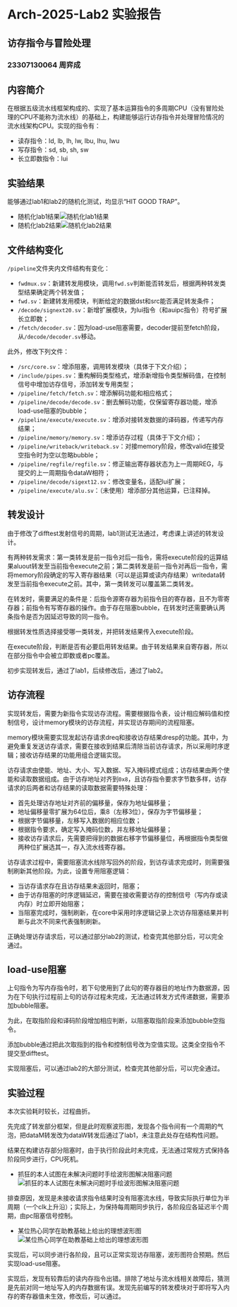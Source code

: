 # Arch-2025-Lab2 实验报告

## 访存指令与冒险处理

### 23307130064 周弈成

## 内容简介

在根据五级流水线框架构成的、实现了基本运算指令的多周期CPU（没有冒险处理的CPU不能称为流水线）的基础上，构建能够运行访存指令并处理冒险情况的流水线架构CPU。实现的指令有：

* 读存指令：ld, lb, lh, lw, lbu, lhu, lwu
* 写存指令：sd, sb, sh, sw
* 长立即数指令：lui

## 实验结果

能够通过lab1和lab2的随机化测试，均显示“HIT GOOD TRAP”。

* 随机化lab1结果![随机化lab1结果](result-1.png)
* 随机化lab2结果![随机化lab2结果](result-2.png)

## 文件结构变化

`/pipeline`文件夹内文件结构有变化：

* `fwdmux.sv`：新建转发用模块，调用`fwd.sv`判断能否转发后，根据两种转发类型结果确定两个转发值；
* `fwd.sv`：新建转发用模块，判断给定的数据dst和src能否满足转发条件；
* `/decode/signext20.sv`：新增扩展模块，为lui指令（和auipc指令）符号扩展长立即数；
* `/fetch/decoder.sv`：因为load-use阻塞需要，decoder提前至fetch阶段，从`/decode/decoder.sv`移动。

此外，修改下列文件：

* `/src/core.sv`：增添阻塞，调用转发模块（具体于下文介绍）；
* `/include/pipes.sv`：重构解码类型格式，增添新增指令类型解码值，在控制信号中增加访存信号，添加转发专用类型；
* `/pipeline/fetch/fetch.sv`：增添解码功能和相应格式；
* `/pipeline/decode/decode.sv`：删去解码功能，仅保留寄存器功能，增添load-use阻塞的bubble；
* `/pipeline/execute/execute.sv`：增添对接转发数据的译码器，传递写内存结果；
* `/pipeline/memory/memory.sv`：增添访存过程（具体于下文介绍）；
* `/pipeline/writeback/writeback.sv`：对接memory阶段，修改valid在接受空指令时为空以忽略bubble；
* `/pipeline/regfile/regfile.sv`：修正输出寄存器状态为上一周期REG，与提交的上一周期指令dataW相符；
* `/pipeline/decode/sigext12.sv`：修改变量名，适配lui扩展；
* `/pipeline/execute/alu.sv`：（未使用）增添部分其他运算，已注释掉。

## 转发设计

由于修改了difftest发射信号的周期，lab1测试无法通过，考虑课上讲述的转发设计。

有两种转发需求：第一类转发是前一指令对后一指令，需将execute阶段的运算结果aluout转发至当前指令execute之前；第二类转发是前一指令对再后一指令，需将memory阶段确定的写入寄存器结果（可以是运算或读内存结果）writedata转发至当前指令execute之前。其中，第一类转发可以覆盖第二类转发。

在转发时，需要满足的条件是：后指令源寄存器为前指令目的寄存器，且不为零寄存器；前指令有写寄存器的操作。由于存在阻塞bubble，在转发时还需要确认两条指令是否为因延迟导致的同一指令。

根据转发性质选择接受哪一类转发，并把转发结果传入execute阶段。

在execute阶段，判断是否有必要启用转发结果。由于转发结果来自寄存器，所以在部分指令中会被立即数或者pc覆盖。

初步实现转发后，通过了lab1，后续修改后，通过了lab2。

## 访存流程

实现转发后，需要为新指令实现访存流程。需要根据指令表，设计相应解码值和控制信号，设计memory模块的访存流程，并实现访存期间的流程阻塞。

memory模块需要实现发起访存请求dreq和接收访存结果dresp的功能。其中，为避免重复发送访存请求，需要在接收到结果后清除当前访存请求，所以采用时序逻辑；接收访存结果的功能用组合逻辑实现。

访存请求由使能、地址、大小、写入数据、写入掩码模式组成；访存结果由两个使能和读取数据组成。由于访存地址对齐到`0x8`，且访存指令要求字节数多样，访存请求的后两者和访存结果的读取数据需要特殊处理：

* 首先处理访存地址对齐前的偏移量，保存为地址偏移量；
* 地址偏移量零扩展为64位后，乘8（左移3位），保存为字节偏移量；
* 根据字节偏移量，左移写入数据的相应位数；
* 根据指令要求，确定写入掩码位数，并左移地址偏移量；
* 接收访存请求后，先需要把得到的数据右移字节偏移量位，再根据指令类型做两种位扩展选其一，存入流水线寄存器。

访存请求过程中，需要阻塞流水线除写回外的阶段，到访存请求完成时，则需要强制刷新其他阶段。为此，设置专用阻塞逻辑：

* 当访存请求存在且访存结果未返回时，阻塞；
* 由于访存阻塞的时序逻辑延迟，需要在接收需要访存的控制信号（写内存或读内存）时立即开始阻塞；
* 当阻塞完成时，强制刷新，在core中采用时序逻辑记录上次访存阻塞结果并判断与此次不同来代表强制刷新。

正确处理访存请求后，可以通过部分lab2的测试，检查完其他部分后，可以完全通过。

## load-use阻塞

上句指令为写内存指令时，若下句使用到了此句的寄存器目的地址作为数据源，因为在下句执行过程前上句的访存过程未完成，无法通过转发方式传递数据，需要添加bubble阻塞。

为此，在取指阶段和译码阶段增加相应判断，以阻塞取指阶段来添加bubble空指令。

添加bubble通过把此次取指到的指令和控制信号改为空值实现。这类全空指令不提交至difftest。

实现阻塞后，可以通过lab2的大部分测试，检查完其他部分后，可以完全通过。

## 实验过程

本次实验耗时较长，过程曲折。

先完成了转发部分框架，但是此时观察波形图，发现各个指令间有一个周期的气泡，把dataM转发改为dataW转发后通过了lab1，未注意此处存在结构性问题。

结果在构建访存部分阻塞时，由于执行阶段此时未完成，无法通过常规方式保持各阶段同步进行，CPU死机。

* 抓狂的本人试图在未解决问题时手绘波形图解决阻塞问题![抓狂的本人试图在未解决问题时手绘波形图解决阻塞问题](stalldraft.jpg)

排查原因，发现是未接收请求指令结果时没有阻塞流水线，导致实际执行单位为半周期（一个clk上升沿）；实际上，为保持每周期同步执行，各阶段应各延迟半个周期，由pc阻塞信号控制。

* 某位热心同学在助教基础上给出的理想波形图![某位热心同学在助教基础上给出的理想波形图](stallrealm.jpg)

实现后，可以同步进行各阶段，且可以正常实现访存阻塞，波形图符合预期。然后实现load-use阻塞。

实现后，发现有较靠后的读内存指令出错。排除了地址与流水线相关故障后，猜测是先前对同一地址写入的内存数据有误。发现先前编写的转发模块对于即将写入内存的寄存器值未生效，修改后，可以通过。
